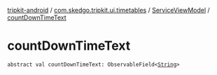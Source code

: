 [tripkit-android](../../index.md) / [com.skedgo.tripkit.ui.timetables](../index.md) / [ServiceViewModel](index.md) / [countDownTimeText](./count-down-time-text.md)

# countDownTimeText

`abstract val countDownTimeText: ObservableField<`[`String`](https://kotlinlang.org/api/latest/jvm/stdlib/kotlin/-string/index.html)`>`